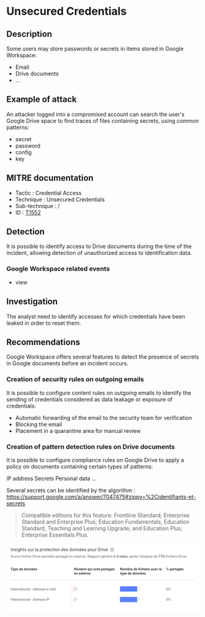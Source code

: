 # Unsecured Credentials

## Description

Some users may store passwords or secrets in items stored in Google Workspace:
- Email
- Drive documents
- ...

## Example of attack

An attacker logged into a compromised account can search the user's Google Drive space to find traces of files containing secrets, using common patterns:
- secret
- password
- config
- key


## MITRE documentation

- Tactic : Credential Access
- Technique : Unsecured Credentials
- Sub-technique : /
- ID : [T1552](https://attack.mitre.org/techniques/T1552/)

## Detection

It is possible to identify access to Drive documents during the time of the incident, allowing detection of unauthorized access to identification data.

### Google Workspace related events

- view

## Investigation

The analyst need to identify accesses for which credentials have been leaked in order to reset them.

## Recommendations

Google Workspace offers several features to detect the presence of secrets in Google documents before an incident occurs.

### Creation of security rules on outgoing emails

It is possible to configure content rules on outgoing emails to identify the sending of credentials considered as data leakage or exposure of credentials:
- Automatic forwarding of the email to the security team for verification
- Blocking the email
- Placement in a quarantine area for manual review

### Creation of pattern detection rules on Drive documents

It is possible to configure compliance rules on Google Drive to apply a policy on documents containing certain types of patterns:

IP address
Secrets
Personal data
...

Several secrets can be identified by the algorithm : https://support.google.com/a/answer/7047475#zippy=%2Cidentifiants-et-secrets

> Compatible editions for this feature: Frontline Standard; Enterprise Standard and Enterprise Plus; Education Fundamentals, Education Standard, Teaching and Learning Upgrade, and Education Plus; Enterprise Essentials Plus.

![img](../resources/drive_patterns.png)
